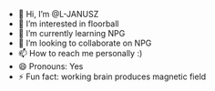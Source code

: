 - 👋 Hi, I’m @L-JANUSZ
- 👀 I’m interested in floorball
- 🌱 I’m currently learning NPG
- 💞️ I’m looking to collaborate on NPG
- 📫 How to reach me personally :)
- 😄 Pronouns: Yes
- ⚡ Fun fact: working brain produces magnetic field

<!---
L-JANUSZ/L-JANUSZ is a ✨ special ✨ repository because its `README.md` (this file) appears on your GitHub profile.
You can click the Preview link to take a look at your changes.
--->
